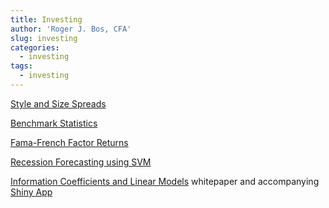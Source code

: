 ```yaml
---
title: Investing
author: 'Roger J. Bos, CFA'
slug: investing
categories:
  - investing 
tags:
  - investing 
---
```


[Style and Size Spreads](/reports/GVspread.html)

[Benchmark Statistics](/reports/Benchmark_stats.html)

[Fama-French Factor Returns](/reports/FF5_decile.html)

[Recession Forecasting using SVM](https://www.rogerjbos.com/reports/Recession.html)

[Information Coefficients and Linear Models](/IC_and_LM/) whitepaper and accompanying [Shiny App]( https://sagepoint.shinyapps.io/IC_and_LM/)
